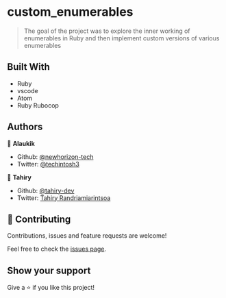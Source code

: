 # custom_enumerables

> The goal of the project was to explore the inner working of enumerables in Ruby and then implement custom versions of various enumerables

## Built With

- Ruby
- vscode
- Atom
- Ruby Rubocop

## Authors

👤 **Alaukik**

- Github: [@newhorizon-tech](https://github.com/newhorizon-tech)
- Twitter: [@techintosh3](https://twitter.com/techintosh3)

👤 **Tahiry**

- Github: [@tahiry-dev](https://github.com/tahiry-dev)
- Twitter: [Tahiry Randriamiarintsoa](https://www.linkedin.com/in/tahiry-randriamiarintsoa-2276831b1/)

## 🤝 Contributing

Contributions, issues and feature requests are welcome!

Feel free to check the [issues page](https://github.com/newhorizon-tech/custom_enumerables/issues).

## Show your support

Give a ⭐️ if you like this project!
